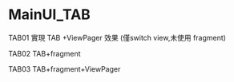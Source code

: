 # MainUI_TAB


TAB01
實現 TAB +ViewPager 效果 (僅switch view,未使用 fragment)

TAB02
TAB+fragment

TAB03
TAB+fragment+ViewPager
